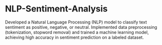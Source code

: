 # NLP-Sentiment-Analysis
Developed a Natural Language Processing (NLP) model to classify text sentiment as positive, negative, or neutral. Implemented data preprocessing (tokenization, stopword removal) and trained a machine learning model, achieving high accuracy in sentiment prediction on a labeled dataset.
